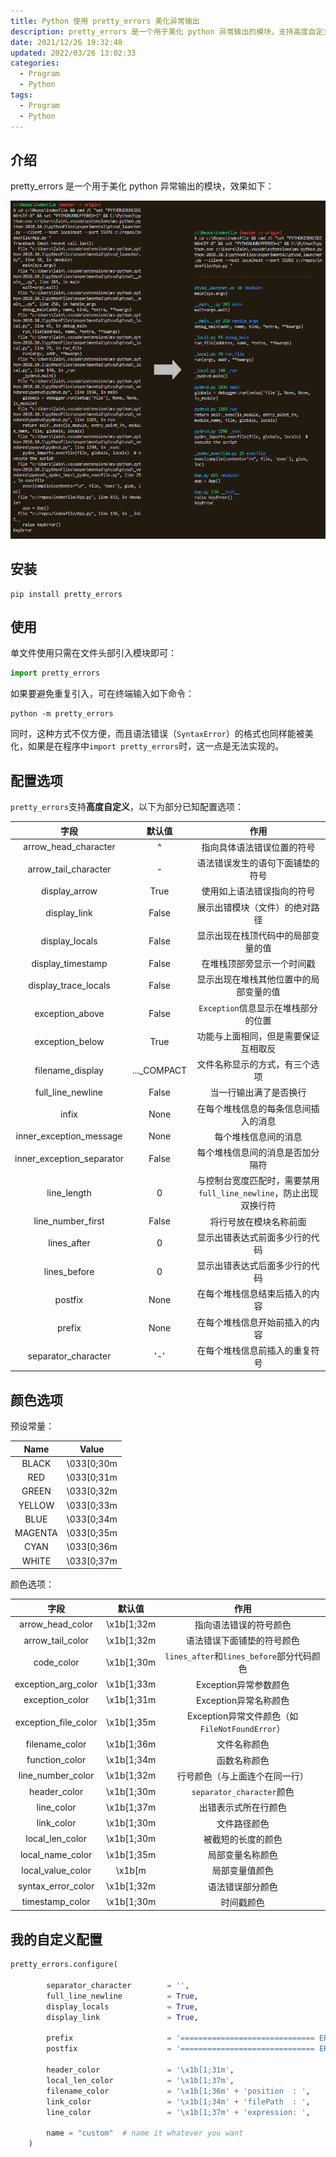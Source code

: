 ```yaml
---
title: Python 使用 pretty_errors 美化异常输出
description: pretty_errors 是一个用于美化 python 异常输出的模块，支持高度自定义的方式，可以让你的异常输出更加美观。
date: 2021/12/26 19:32:48
updated: 2022/03/26 13:02:33
categories:
  - Program
  - Python
tags:
  - Program
  - Python
---
```


## 介绍

pretty_errors 是一个用于美化 python 异常输出的模块，效果如下：

![example](https://raw.githubusercontent.com/Jxpro/PicBed/master/md/2021/11/2021-11-26-181020.png)

## 安装

```shell
pip install pretty_errors
```

## 使用

单文件使用只需在文件头部引入模块即可：

```python
import pretty_errors
```

如果要避免重复引入，可在终端输入如下命令：

```shell
python -m pretty_errors
```

同时，这种方式不仅方便，而且语法错误（`SyntaxError`）的格式也同样能被美化，如果是在程序中`import pretty_errors`时，这一点是无法实现的。

## 配置选项

`pretty_errors`支持**高度自定义**，以下为部分已知配置选项：

|           字段            |   默认值    |                             作用                             |
| :-----------------------: | :---------: | :----------------------------------------------------------: |
|   arrow_head_character    |      ^      |                  指向具体语法错误位置的符号                  |
|   arrow_tail_character    |      -      |               语法错误发生的语句下面铺垫的符号               |
|       display_arrow       |    True     |                  使用如上语法错误指向的符号                  |
|       display_link        |    False    |                展示出错模块（文件）的绝对路径                |
|      display_locals       |    False    |              显示出现在栈顶代码中的局部变量的值              |
|     display_timestamp     |    False    |                  在堆栈顶部旁显示一个时间戳                  |
|   display_trace_locals    |    False    |            显示出现在堆栈其他位置中的局部变量的值            |
|      exception_above      |    False    |             `Exception`信息显示在堆栈部分的位置              |
|      exception_below      |    True     |             功能与上面相同，但是需要保证互相取反             |
|     filename_display      | ..._COMPACT |              文件名称显示的方式，有三个选项              |
|     full_line_newline     |    False    |                    当一行输出满了是否换行                    |
|           infix           |    None     |             在每个堆栈信息的每条信息间插入的消息             |
|  inner_exception_message  |    None     |                     每个堆栈信息间的消息                     |
| inner_exception_separator |    False    |               每个堆栈信息间的消息是否加分隔符               |
|        line_length        |      0      | 与控制台宽度匹配时，需要禁用`full_line_newline`，防止出现双换行符 |
|     line_number_first     |    False    |                    将行号放在模块名称前面                    |
|        lines_after        |      0      |                显示出错表达式前面多少行的代码                |
|       lines_before        |      0      |                显示出错表达式后面多少行的代码                |
|          postfix          |    None     |                在每个堆栈信息结束后插入的内容                |
|          prefix           |    None     |                在每个堆栈信息开始前插入的内容                |
|    separator_character    |     '-'     |                在每个堆栈信息前插入的重复符号                |

## 颜色选项

预设常量：

|  Name   |   Value    |
| :-----: | :--------: |
|  BLACK  | \033[0;30m |
|   RED   | \033[0;31m |
|  GREEN  | \033[0;32m |
| YELLOW  | \033[0;33m |
|  BLUE   | \033[0;34m |
| MAGENTA | \033[0;35m |
|  CYAN   | \033[0;36m |
|  WHITE  | \033[0;37m |

颜色选项：

|         字段         |   默认值   |                      作用                      |
| :------------------: | :--------: | :--------------------------------------------: |
|   arrow_head_color   | \x1b[1;32m |             指向语法错误的符号颜色             |
|   arrow_tail_color   | \x1b[1;32m |           语法错误下面铺垫的符号颜色           |
|      code_color      | \x1b[1;30m |   `lines_after`和`lines_before`部分代码颜色    |
| exception_arg_color  | \x1b[1;33m |             Exception异常参数颜色              |
|   exception_color    | \x1b[1;31m |             Exception异常名称颜色              |
| exception_file_color | \x1b[1;35m | Exception异常文件颜色（如`FileNotFoundError`） |
|    filename_color    | \x1b[1;36m |                  文件名称颜色                  |
|    function_color    | \x1b[1;34m |                  函数名称颜色                  |
|  line_number_color   | \x1b[1;32m |         行号颜色（与上面连个在同一行）         |
|     header_color     | \x1b[1;30m |           `separator_character`颜色            |
|      line_color      | \x1b[1;37m |              出错表示式所在行颜色              |
|      link_color      | \x1b[1;30m |                  文件路径颜色                  |
|   local_len_color    | \x1b[1;30m |               被截短的长度的颜色               |
|   local_name_color   | \x1b[1;35m |                局部变量名称颜色                |
|  local_value_color   |   \x1b[m   |                 局部变量值颜色                 |
|  syntax_error_color  | \x1b[1;32m |                语法错误部分颜色                |
|   timestamp_color    | \x1b[1;30m |                   时间戳颜色                   |

## 我的自定义配置

```python
pretty_errors.configure(

        separator_character        = '',
        full_line_newline          = True,
        display_locals             = True,
        display_link               = True,

        prefix                     = '============================== ERROR & STACK  START ==============================',
        postfix                    = '============================== ERROR & STACK   END  ==============================\n\n',

        header_color               = '\x1b[1;31m',
        local_len_color            = '\x1b[1;37m',
        filename_color             = '\x1b[1;36m' + 'position  : ',
        link_color                 = '\x1b[1;34m' + 'filePath  : ',
        line_color                 = '\x1b[1;37m' + 'expression: ',

        name = "custom"  # name it whatever you want
    )
```
